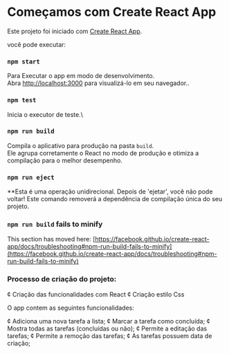 # Começamos com Create React App

Este projeto foi iniciado com [Create React App](https://github.com/facebook/create-react-app).

você pode executar:

### `npm start`

Para Executar o app em modo de desenvolvimento.\
Abra [http://localhost:3000](http://localhost:3000) para visualizá-lo em seu navegador..

### `npm test`

Inicia o executor de teste.\

### `npm run build`

Compila o aplicativo para produção na pasta `build`.\
Ele agrupa corretamente o React no modo de produção e otimiza a compilação para o melhor desempenho.

### `npm run eject`

\*\*Esta é uma operação unidirecional. Depois de 'ejetar', você não pode voltar!
Este comando removerá a dependência de compilação única do seu projeto.

### `npm run build` fails to minify

This section has moved here: [https://facebook.github.io/create-react-app/docs/troubleshooting#npm-run-build-fails-to-minify](https://facebook.github.io/create-react-app/docs/troubleshooting#npm-run-build-fails-to-minify)

### Processo de criação do projeto:

¢ Criação das funcionalidades com React
¢ Criação estilo Css

O app contem as seguintes funcionalidades:

¢ Adiciona uma nova tarefa a lista;
¢ Marcar a tarefa como concluída;
¢ Mostra todas as tarefas (concluídas ou não);
¢ Permite a editação das tarefas;
¢ Permite a remoção das tarefas;
¢ As tarefas possuem data de criação;
